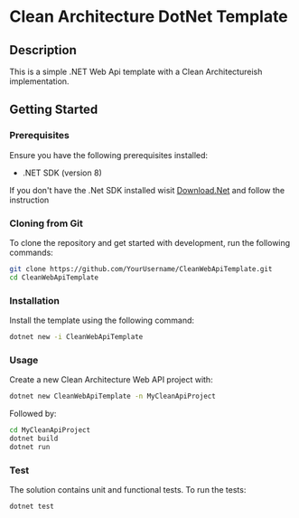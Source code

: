 # Clean Architecture DotNet Template

## Description

This is a simple .NET Web Api template with a Clean Architectureish implementation.

## Getting Started

### Prerequisites

Ensure you have the following prerequisites installed:

- .NET SDK (version 8)

If you don't have the .Net SDK installed wisit [Download.Net](https://dotnet.microsoft.com/en-us/download) and follow the instruction



### Cloning from Git
To clone the repository and get started with development, run the following commands:

```bash
git clone https://github.com/YourUsername/CleanWebApiTemplate.git
cd CleanWebApiTemplate
```

### Installation

Install the template using the following command:

```bash
dotnet new -i CleanWebApiTemplate
```

### Usage
Create a new Clean Architecture Web API project with:
```bash
dotnet new CleanWebApiTemplate -n MyCleanApiProject
```

Followed by:
```bash
cd MyCleanApiProject
dotnet build
dotnet run
```

### Test
The solution contains unit and functional tests.
To run the tests:
```bash
dotnet test
```
